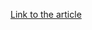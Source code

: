 [Link to the article](https://media.kasperskycontenthub.com/wp-content/uploads/sites/43/2018/03/08070903/darkhotel_kl_07.11.pdf)

